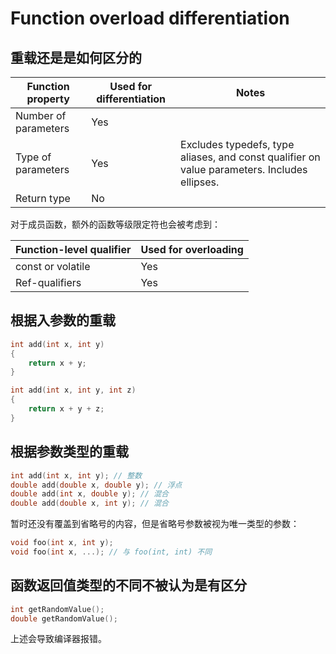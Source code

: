 # Function overload differentiation

## 重载还是是如何区分的

| Function property    | Used for differentiation | Notes                                                                                        |
| -------------------- | ------------------------ | -------------------------------------------------------------------------------------------- |
| Number of parameters | Yes                      |                                                                                              |
| Type of parameters   | Yes                      | Excludes typedefs, type aliases, and const qualifier on value parameters. Includes ellipses. |
| Return type          | No                       |                                                                                              |

对于成员函数，额外的函数等级限定符也会被考虑到：

| Function-level qualifier | Used for overloading |
| ------------------------ | -------------------- |
| const or volatile        | Yes                  |
| Ref-qualifiers           | Yes                  |

## 根据入参数的重载

```cpp
int add(int x, int y)
{
    return x + y;
}

int add(int x, int y, int z)
{
    return x + y + z;
}
```

## 根据参数类型的重载

```cpp
int add(int x, int y); // 整数
double add(double x, double y); // 浮点
double add(int x, double y); // 混合
double add(double x, int y); // 混合
```

暂时还没有覆盖到省略号的内容，但是省略号参数被视为唯一类型的参数：

```cpp
void foo(int x, int y);
void foo(int x, ...); // 与 foo(int, int) 不同
```

## 函数返回值类型的不同不被认为是有区分

```cpp
int getRandomValue();
double getRandomValue();
```

上述会导致编译器报错。
